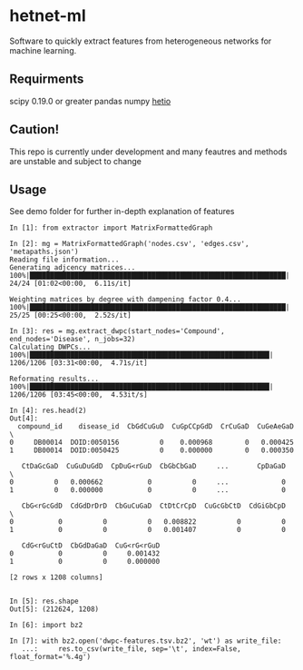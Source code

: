 # hetnet-ml

Software to quickly extract features from heterogeneous networks for machine learning.

## Requirments

scipy 0.19.0 or greater
pandas
numpy
[hetio]('https://github.com/dhimmel/hetio')

## Caution!

This repo is currently under development and many feautres and methods are unstable and
subject to change

## Usage

See demo folder for further in-depth explanation of features

    In [1]: from extractor import MatrixFormattedGraph

    In [2]: mg = MatrixFormattedGraph('nodes.csv', 'edges.csv', 'metapaths.json')
    Reading file information...
    Generating adjcency matrices...
    100%|███████████████████████████████████████████████████████████████| 24/24 [01:02<00:00,  6.11s/it]

    Weighting matrices by degree with dampening factor 0.4...
    100%|███████████████████████████████████████████████████████████████| 25/25 [00:25<00:00,  2.52s/it]

    In [3]: res = mg.extract_dwpc(start_nodes='Compound', end_nodes='Disease', n_jobs=32)
    Calculating DWPCs...
    100%|███████████████████████████████████████████████████████████| 1206/1206 [03:31<00:00,  4.71s/it]

    Reformating results...
    100%|███████████████████████████████████████████████████████████| 1206/1206 [03:45<00:00,  4.53it/s]

    In [4]: res.head(2)
    Out[4]:
      compound_id    disease_id  CbGdCuGuD  CuGpCCpGdD  CrCuGaD  CuGeAeGaD  \
    0     DB00014  DOID:0050156          0    0.000968        0   0.000425
    1     DB00014  DOID:0050425          0    0.000000        0   0.000350

       CtDaGcGaD  CuGuDuGdD  CpDuG<rGuD  CbGbCbGaD     ...       CpDaGaD  \
    0          0   0.000662           0          0     ...             0
    1          0   0.000000           0          0     ...             0

       CbG<rGcGdD  CdGdDrDrD  CbGuCuGaD  CtDtCrCpD  CuGcGbCtD  CdGiGbCpD  \
    0           0          0          0   0.008822          0          0
    1           0          0          0   0.001407          0          0

       CdG<rGuCtD  CbGdDaGaD  CuG<rG<rGuD
    0           0          0     0.001432
    1           0          0     0.000000

    [2 rows x 1208 columns]


    In [5]: res.shape
    Out[5]: (212624, 1208)

    In [6]: import bz2

    In [7]: with bz2.open('dwpc-features.tsv.bz2', 'wt') as write_file:
       ...:     res.to_csv(write_file, sep='\t', index=False, float_format='%.4g')


